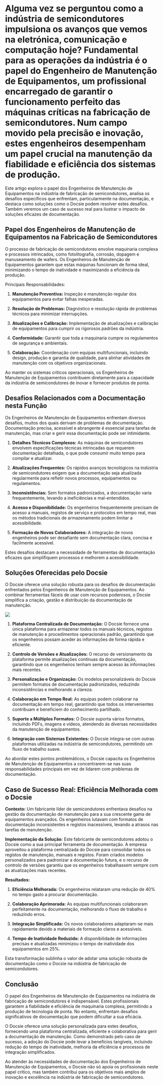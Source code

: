 # Alguma vez se perguntou como a indústria de semicondutores impulsiona os avanços que vemos na eletrónica, comunicação e computação hoje? Fundamental para as operações da indústria é o papel do Engenheiro de Manutenção de Equipamentos, um profissional encarregado de garantir o funcionamento perfeito das máquinas críticas na fabricação de semicondutores. Num campo movido pela precisão e inovação, estes engenheiros desempenham um papel crucial na manutenção da fiabilidade e eficiência dos sistemas de produção.

Este artigo explora o papel dos Engenheiros de Manutenção de Equipamentos na indústria de fabricação de semicondutores, analisa os desafios específicos que enfrentam, particularmente na documentação, e destaca como soluções como o Docsie podem resolver estes desafios. Também veremos um caso de sucesso real para ilustrar o impacto de soluções eficazes de documentação.

## Papel dos Engenheiros de Manutenção de Equipamentos na Fabricação de Semicondutores

O processo de fabricação de semicondutores envolve maquinaria complexa e processos intrincados, como fotolitografia, corrosão, dopagem e manuseamento de wafers. Os Engenheiros de Manutenção de Equipamentos garantem que estas máquinas funcionam de forma ideal, minimizando o tempo de inatividade e maximizando a eficiência da produção.

Principais Responsabilidades:

1. **Manutenção Preventiva:** Inspeção e manutenção regular dos equipamentos para evitar falhas inesperadas.

2. **Resolução de Problemas:** Diagnóstico e resolução rápida de problemas técnicos para minimizar interrupções.

3. **Atualizações e Calibração:** Implementação de atualizações e calibração de equipamentos para cumprir os rigorosos padrões da indústria.

4. **Conformidade:** Garantir que toda a maquinaria cumpre os regulamentos de segurança e ambientais.

5. **Colaboração:** Coordenação com equipas multifuncionais, incluindo design, produção e garantia de qualidade, para alinhar atividades de manutenção com os objetivos organizacionais.

Ao manter os sistemas críticos operacionais, os Engenheiros de Manutenção de Equipamentos contribuem diretamente para a capacidade da indústria de semicondutores de inovar e fornecer produtos de ponta.

## Desafios Relacionados com a Documentação nesta Função

Os Engenheiros de Manutenção de Equipamentos enfrentam diversos desafios, muitos dos quais derivam de problemas de documentação. Documentação precisa, acessível e abrangente é essencial para tarefas de manutenção, mas criar e gerir essa documentação pode ser intimidante.

1. **Detalhes Técnicos Complexos:** As máquinas de semicondutores envolvem especificações técnicas intrincadas que requerem documentação detalhada, o que pode consumir muito tempo para compilar e atualizar.

2. **Atualizações Frequentes:** Os rápidos avanços tecnológicos na indústria de semicondutores exigem que a documentação seja atualizada regularmente para refletir novos processos, equipamentos ou regulamentos.

3. **Inconsistências:** Sem formatos padronizados, a documentação varia frequentemente, levando a ineficiências e mal-entendidos.

4. **Acesso e Disponibilidade:** Os engenheiros frequentemente precisam de acesso a manuais, registos de serviço e protocolos em tempo real, mas os métodos tradicionais de armazenamento podem limitar a acessibilidade.

5. **Formação de Novos Colaboradores:** A integração de novos engenheiros pode ser desafiante sem documentação clara, concisa e facilmente acessível.

Estes desafios destacam a necessidade de ferramentas de documentação eficazes que simplifiquem processos e melhorem a acessibilidade.

## Soluções Oferecidas pelo Docsie

O Docsie oferece uma solução robusta para os desafios de documentação enfrentados pelos Engenheiros de Manutenção de Equipamentos. Ao combinar ferramentas fáceis de usar com recursos poderosos, o Docsie simplifica a criação, gestão e distribuição da documentação de manutenção.

![](https://cdn.docsie.io/workspace_PxAvC1Uenuc7ad6H3/doc_wn84Jkoc6hIMTO2eE/file_Vyzz5xo721z1FTuRb/image_02d6bb1e-9192-fdba-359c-4a466d630223.jpg)

1. **Plataforma Centralizada de Documentação:** O Docsie fornece uma única plataforma para armazenar todos os manuais técnicos, registos de manutenção e procedimentos operacionais padrão, garantindo que os engenheiros possam aceder às informações de forma rápida e eficiente.

2. **Controlo de Versões e Atualizações:** O recurso de versionamento da plataforma permite atualizações contínuas da documentação, garantindo que os engenheiros tenham sempre acesso às informações mais recentes.

3. **Personalização e Organização:** Os modelos personalizáveis do Docsie permitem formatos de documentação padronizados, reduzindo inconsistências e melhorando a clareza.

4. **Colaboração em Tempo Real:** As equipas podem colaborar na documentação em tempo real, garantindo que todos os intervenientes contribuam e beneficiem do conhecimento partilhado.

5. **Suporte a Múltiplos Formatos:** O Docsie suporta vários formatos, incluindo PDFs, imagens e vídeos, atendendo às diversas necessidades da manutenção de equipamentos.

6. **Integração com Sistemas Existentes:** O Docsie integra-se com outras plataformas utilizadas na indústria de semicondutores, permitindo um fluxo de trabalho suave.

Ao abordar estes pontos problemáticos, o Docsie capacita os Engenheiros de Manutenção de Equipamentos a concentrarem-se nas suas responsabilidades principais em vez de lidarem com problemas de documentação.

## Caso de Sucesso Real: Eficiência Melhorada com o Docsie

**Contexto:** Um fabricante líder de semicondutores enfrentava desafios na gestão da documentação de manutenção para a sua crescente gama de equipamentos avançados. Os engenheiros lutavam com formatos de documentação inconsistentes e registos inacessíveis, levando a atrasos nas tarefas de manutenção.

**Implementação da Solução:** Este fabricante de semicondutores adotou o Docsie como a sua principal ferramenta de documentação. A empresa aproveitou a plataforma centralizada do Docsie para consolidar todos os registos de manutenção, manuais e registos. Foram criados modelos personalizados para padronizar a documentação futura, e o recurso de controlo de versões garantiu que os engenheiros trabalhassem sempre com as atualizações mais recentes.

**Resultados:**

1. **Eficiência Melhorada:** Os engenheiros relataram uma redução de 40% no tempo gasto a procurar documentação.

2. **Colaboração Aprimorada:** As equipas multifuncionais colaboraram perfeitamente na documentação, melhorando o fluxo de trabalho e reduzindo erros.

3. **Integração Simplificada:** Os novos colaboradores adaptaram-se mais rapidamente devido a materiais de formação claros e acessíveis.

4. **Tempo de Inatividade Reduzido:** A disponibilidade de informações precisas e atualizadas minimizou o tempo de inatividade dos equipamentos em 25%.

Esta transformação sublinha o valor de adotar uma solução robusta de documentação como o Docsie na indústria de fabricação de semicondutores.

## Conclusão

O papel dos Engenheiros de Manutenção de Equipamentos na indústria de fabricação de semicondutores é indispensável. Estes profissionais garantem a fiabilidade e eficiência de maquinaria complexa, permitindo a produção de tecnologia de ponta. No entanto, enfrentam desafios significativos de documentação que podem dificultar a sua eficácia.

O Docsie oferece uma solução personalizada para estes desafios, fornecendo uma plataforma centralizada, eficiente e colaborativa para gerir a documentação de manutenção. Como demonstrado pelo caso de sucesso, a adoção do Docsie pode levar a benefícios tangíveis, incluindo redução do tempo de inatividade, melhoria da eficiência e processos de integração simplificados.

Ao atender às necessidades de documentação dos Engenheiros de Manutenção de Equipamentos, o Docsie não só apoia os profissionais neste papel crítico, mas também contribui para os objetivos mais amplos de inovação e excelência na indústria de fabricação de semicondutores.
